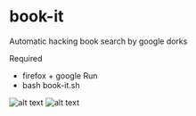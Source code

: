 # book-it
Automatic hacking book search by google dorks 

Required
*  firefox + google 
Run
* bash book-it.sh

![alt text](https://ttm.sh/uC4.png)
![alt text](https://ttm.sh/uCU.png)
